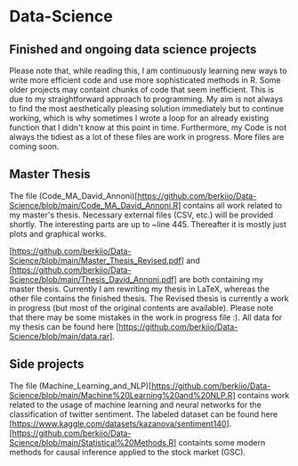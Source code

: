 # Data-Science #
## Finished and ongoing data science projects ##
Please note that, while reading this, I am continuously learning new ways to write more efficient code and use more sophisticated methods in R. Some older projects may containt chunks of code that seem inefficient. This is due to my straightforward approach to programming. My aim is not always to find the most aesthetically pleasing solution immediately but to continue working, which is why sometimes I wrote a loop for an already existing function that I didn't know at this point in time. Furthermore, my Code is not always the tidiest as a lot of these files are work in progress. More files are coming soon.

## Master Thesis ##
The file (Code_MA_David_Annoni)[https://github.com/berkiio/Data-Science/blob/main/Code_MA_David_Annoni.R] contains all work related to my master's thesis. Necessary external files (CSV, etc.) will be provided shortly. The interesting parts are up to ~line 445. Thereafter it is mostly just plots and graphical works.

[https://github.com/berkiio/Data-Science/blob/main/Master_Thesis_Revised.pdf] and [https://github.com/berkiio/Data-Science/blob/main/Thesis_David_Annoni.pdf] are both containing my master thesis. Currently I am rewriting my thesis in LaTeX, whereas the other file contains the finished thesis. The Revised thesis is currently a work in progress (but most of the original contents are available). Please note that there may be some mistakes in the work in progress file :). All data for my thesis can be found here [https://github.com/berkiio/Data-Science/blob/main/data.rar].

## Side projects ##
The file (Machine_Learning_and_NLP)[https://github.com/berkiio/Data-Science/blob/main/Machine%20Learning%20and%20NLP.R] contains work related to the usage of machine learning and neural networks for the classification of twitter sentiment. The labeled dataset can be found here [https://www.kaggle.com/datasets/kazanova/sentiment140]. <br />
[https://github.com/berkiio/Data-Science/blob/main/Statistical%20Methods.R] containts some modern methods for causal inference applied to the stock market (GSC). 
